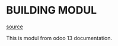 # BUILDING MODUL

[source](https://www.odoo.com/documentation/13.0/howtos/backend.html)

This is modul from odoo 13 documentation.

